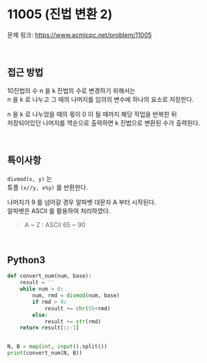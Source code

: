 # 11005 (진법 변환 2)

문제 링크: <https://www.acmicpc.net/problem/11005>

<br>

## 접근 방법

10진법의 수 n 을 k 진법의 수로 변경하기 위해서는  
n 을 k 로 나누고 그 때의 나머지를 임의의 변수에 하나의 요소로 저장한다.  

n 을 k 로 나누었을 때의 몫이 0 이 될 때까지 해당 작업을 반복한 뒤  
저장되어있던 나머지를 역순으로 출력하면 k 진법으로 변환된 수가 출력된다.  

<br>

## 특이사항

`divmod(x, y)` 는  
튜플 `(x//y, x%y)` 를 반환한다.  

나머지가 9 를 넘어갈 경우 알파벳 대문자 A 부터 시작된다.  
알파벳은 ASCII 를 활용하여 처리하였다.

> A ~ Z : ASCII 65 ~ 90

<br>

## Python3

```python
def convert_num(num, base):
    result = ''
    while num > 0:
        num, rmd = divmod(num, base)
        if rmd > 9:
            result += chr(55+rmd)
        else:
            result += str(rmd)
    return result[::-1]


N, B = map(int, input().split())
print(convert_num(N, B))
```
